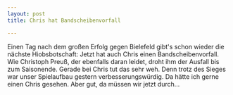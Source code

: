 ```yaml
---
layout: post
title: Chris hat Bandscheibenvorfall

---
```


Einen Tag nach dem großen Erfolg gegen Bielefeld gibt's schon wieder die nächste Hiobsbotschaft: Jetzt hat auch Chris einen Bandscheibenvorfall. Wie Christoph Preuß, der ebenfalls daran leidet, droht ihm der Ausfall bis zum Saisonende. Gerade bei Chris tut das sehr weh. Denn trotz des Sieges war unser Spielaufbau gestern verbesserungswürdig. Da hätte ich gerne einen Chris gesehen. Aber gut, da müssen wir jetzt durch...



